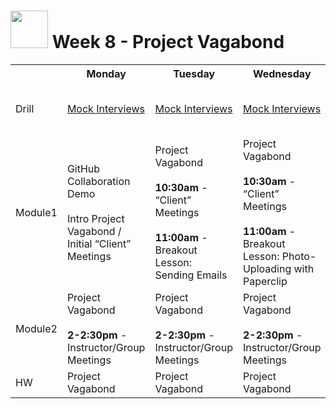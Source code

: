 # <img src="https://cloud.githubusercontent.com/assets/7833470/10899314/63829980-8188-11e5-8cdd-4ded5bcb6e36.png" height="60"> Week 8 - Project Vagabond

<table>
  <tr>
    <th></th>
    <th>Monday</th>
    <th>Tuesday</th>
    <th>Wednesday</th>
    <th>Thursday</th>
    <th>Friday</th>
  </tr>
  <tr>
    <td>Drill</td>
    <td><a href="./day-01/drill">Mock Interviews</a></td>
    <td><a href="./day-02/drill">Mock Interviews</a></td>
    <td><a href="./day-03/drill">Mock Interviews</a></td>
    <td><strong>10:00am</strong> - Project Vagabond Presentations</td>
    <td>Project 2</td>
  </tr>
  <tr>
    <td>Module1</td>
    <td>
      GitHub Collaboration Demo<br><br>
      Intro Project Vagabond / Initial “Client” Meetings
    </td>
    <td>
      Project Vagabond<br><br>
      <strong>10:30am</strong> - “Client” Meetings<br><br>
      <strong>11:00am</strong> - Breakout Lesson: Sending Emails
    </td>
    <td>
      Project Vagabond<br><br>
      <strong>10:30am</strong> - “Client” Meetings<br><br>
      <strong>11:00am</strong> - Breakout Lesson: Photo-Uploading with Paperclip
    </td>
    <td>Project 2 Idea Pitches / Intro Project Requirements</td>
    <td>Project 2</td>
  </tr>
  <tr>
    <td>Module2</td>
    <td>
      Project Vagabond<br><br>
      <strong>2-2:30pm</strong> - Instructor/Group Meetings
    </td>
    <td>
      Project Vagabond<br><br>
      <strong>2-2:30pm</strong> - Instructor/Group Meetings
    </td>
    <td>
      Project Vagabond<br><br>
      <strong>2-2:30pm</strong> - Instructor/Group Meetings
    </td>
    <td>Project 2 Planning</td>
    <td>Project 2</td>
  </tr>
  <tr>
    <td>HW</td>
    <td>Project Vagabond</td>
    <td>Project Vagabond</td>
    <td>Project Vagabond</td>
    <td>Project 2 Planning</td>
    <td>Project 2</td>
  </tr>
</table>
